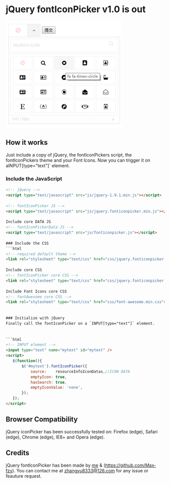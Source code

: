 jQuery fontIconPicker v1.0 is out
==============

![fontIconPickers](/fontIconPicker/demo/image.jpg)

## How it works
 Just include a copy of jQuery, the fontIconPickers script, the fontIconPickers theme and your Font Icons. Now you can trigger it on aINPUT[type="text"]` element.

### Include the JavaScript
 ```html
 <!-- jQuery -->
<script type="text/javascript" src="js/jquery-1.9.1.min.js"></script>

 <!-- fontIconPicker JS -->
<script type="text/javascript" src="js/jquery.fonticonpicker.min.js"></script>

Include core DATA JS
<!-- fontIconPickerData JS -->
<script type="text/javascript" src="js/fonticonpicker.js"></script>

### Include the CSS
```html
<!-- required default theme -->
<link rel="stylesheet" type="text/css" href="css/jquery.fonticonpicker.grey.min.css" />

Include core CSS 
<!-- fontIconPicker core CSS -->
<link rel="stylesheet" type="text/css" href="css/jquery.fonticonpicker.min.css" />

Include Font Icons core CSS
<!-- fontAwesome core CSS -->
<link rel="stylesheet" type="text/css" href="css/font-awesome.min.css">


### Initialize with jQuery
Finally call the fontIconPicker on a `INPUT[type="text"]` element.


```html
<!-- INPUT element -->
<input type="text" name="mytext" id="mytext" />
<script>
    $(function(){
        $('#mytext').fontIconPicker({
            source:    resourceInfoIconDatas,//ICON DATA
            emptyIcon: true,
            hasSearch: true,
            emptyIconValue: 'none',
        });
    });
</script>
```

## Browser Compatibility

jQuery iconPicker has been successfully tested on: Firefox (edge), Safari (edge), Chrome (edge),  IE8+ and Opera (edge).

## Credits

jQuery fontIconPicker has been made by [me](http://www.fzycoco.com) & (https://github.com/Max-fzy). You can contact me at zhangyu8333@126.com for any issue or feauture request.
